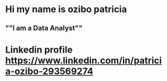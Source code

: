 # Hi my name is ozibo patricia
## ""I am a Data Analyst""
# Linkedin profile https://www.linkedin.com/in/patricia-ozibo-293569274

